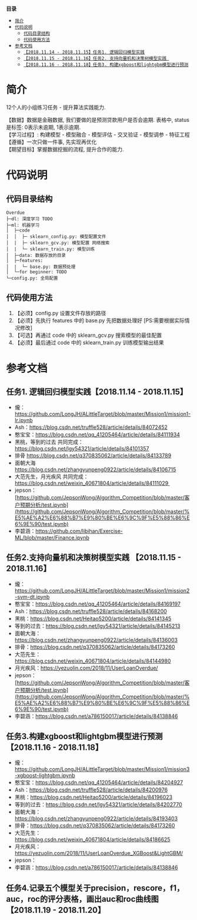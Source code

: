 **目录**
- <a href="#jj">`简介`</a>
- <a href="#dmsm">`代码说明`</a>
    - <a href="#dmmljg">`代码目录结构`</a>
    - <a href="#dmsyff">`代码使用方法`</a>
- <a href="#ckwd">`参考文档`</a>
    - <a href="#rwxq-rw1">`【2018.11.14 - 2018.11.15】任务1. 逻辑回归模型实践`</a>
    - <a href="#rwxq-rw2">`【2018.11.15 - 2018.11.16】任务2. 支持向量机和决策树模型实践 `</a>
    - <a href="#rwxq-rw3">`【2018.11.16 - 2018.11.18】任务3. 构建xgboost和lightgbm模型进行预测`</a>


<a id="jj"/>

# 简介 

12个人的小组练习任务 - 提升算法实践能力. <br>

【数据】数据是金融数据, 我们要做的是预测贷款用户是否会逾期. 表格中, status是标签: 0表示未逾期, 1表示逾期.<br>
【学习过程】: 构建模型 - 模型融合 - 模型评估 - 交叉验证 - 模型调参 - 特征工程<br>
【遵循】一次只做一件事, 先实现再优化<br>
【期望目标】掌握数据挖掘的流程, 提升合作的能力.

<a id="dmsm"/>

# 代码说明

<a id="dmmljg"/>

## 代码目录结构
```
Overdue
├─dl: 深度学习 TODO
├─ml: 机器学习
│  ├─code
│  │  ├─ sklearn_config.py: 模型配置文件
│  |  ├─ sklearn_gcv.py: 模型配置 网络搜索
│  |  └─ sklearn_train.py: 模型训练
│  ├─data: 数据存放的目录
│  ├─features: 
│  |  └─ base.py: 数据预处理
│  └─for beginner: TODO
└─config.py: 全局配置
```

<a id="dmsyff"/>

## 代码使用方法
1. 【必须】config.py 设置文件存放的路径
2. 【必须】先执行 features 中的 base.py 先把数据处理好 [PS:需要根据实际情况修改]
3. 【可选】再通过 code 中的 sklearn_gcv.py 搜索模型的最佳配置
4. 【必须】最后通过 code 中的 sklearn_train.py 训练模型输出结果


<a id="ckwd"/>

# 参考文档

<a id="rwxq-rw1"/>

## 任务1. 逻辑回归模型实践【2018.11.14 - 2018.11.15】
- 爖：https://github.com/LongJH/ALittleTarget/blob/master/Mission1/mission1-lr.ipynb
- Ash：https://blog.csdn.net/truffle528/article/details/84072452
- 憨宝宝：https://blog.csdn.net/qq_41205464/article/details/84111934
- 黑桃，等到的过去 共同完成：https://blog.csdn.net/lgy54321/article/details/84101357
- 排骨 https://blog.csdn.net/q370835062/article/details/84133789
- 面朝大海 https://blog.csdn.net/zhangyunpeng0922/article/details/84106715
- 大范先生，月光疾风 共同完成：https://blog.csdn.net/weixin_40671804/article/details/84111029 
- jepson：[https://github.com/JepsonWong/Algorithm_Competition/blob/master/客户预期分析/test.ipynb](https://github.com/JepsonWong/Algorithm_Competition/blob/master/%E5%AE%A2%E6%88%B7%E9%80%BE%E6%9C%9F%E5%88%86%E6%9E%90/test.ipynb)
- 李碧涵：https://github.com/libihan/Exercise-ML/blob/master/Finance.ipynb
 
<a id="rwxq-rw2"/>

## 任务2.支持向量机和决策树模型实践 【2018.11.15 - 2018.11.16】
- 爖：https://github.com/LongJH/ALittleTarget/blob/master/Mission1/mission2-svm-dt.ipynb
- 憨宝宝：https://blog.csdn.net/qq_41205464/article/details/84169197
- Ash：https://blog.csdn.net/truffle528/article/details/84168200
- 黑桃：https://blog.csdn.net/Heitao5200/article/details/84141345
- 等到的过去：https://blog.csdn.net/lgy54321/article/details/84145213
- 面朝大海：https://blog.csdn.net/zhangyunpeng0922/article/details/84136003
- 排骨：https://blog.csdn.net/q370835062/article/details/84173260
- 大范先生：https://blog.csdn.net/weixin_40671804/article/details/84144980
- 月光疾风：https://yezuolin.com/2018/11/UserLoanOverdue/
- jepson：[https://github.com/JepsonWong/Algorithm_Competition/blob/master/客户预期分析/test.ipynb](https://github.com/JepsonWong/Algorithm_Competition/blob/master/%E5%AE%A2%E6%88%B7%E9%80%BE%E6%9C%9F%E5%88%86%E6%9E%90/test.ipynb)
- 李碧涵：https://blog.csdn.net/a786150017/article/details/84138846

<a id="rwxq-rw3"/>

## 任务3.构建xgboost和lightgbm模型进行预测【2018.11.16 - 2018.11.18】
- 爖：https://github.com/LongJH/ALittleTarget/blob/master/Mission1/mission3-xgboost-lightgbm.ipynb
- 憨宝宝：https://blog.csdn.net/qq_41205464/article/details/84204927
- Ash：https://blog.csdn.net/truffle528/article/details/84200976
- 黑桃：https://blog.csdn.net/Heitao5200/article/details/84196023
- 等到的过去：https://blog.csdn.net/lgy54321/article/details/84202770
- 面朝大海：https://blog.csdn.net/zhangyunpeng0922/article/details/84193403
- 排骨：https://blog.csdn.net/q370835062/article/details/84173260
- 大范先生：https://blog.csdn.net/weixin_40671804/article/details/84186625
- 月光疾风：https://yezuolin.com/2018/11/UserLoanOverdue_XGBoost&LightGBM/
- jepson：
- 李碧涵：https://blog.csdn.net/a786150017/article/details/84138846

## 任务4.记录五个模型关于precision，rescore，f1，auc，roc的评分表格，画出auc和roc曲线图【2018.11.19 - 2018.11.20】
